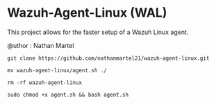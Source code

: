 # Wazuh-Agent-Linux (WAL)

This project allows for the faster setup of a Wazuh Linux agent.

@uthor : Nathan Martel

```
git clone https://github.com/nathanmartel21/wazuh-agent-linux.git
```
```
mv wazuh-agent-linux/agent.sh ./
```
```
rm -rf wazuh-agent-linux
```
```
sudo chmod +x agent.sh && bash agent.sh
```
